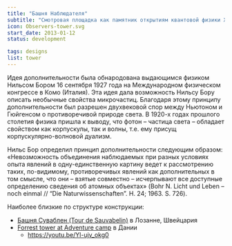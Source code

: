 ```yaml
---
title: "Башня Наблюдателя"
subtitle: "Смотровая площадка как памятник открытиям квантовой физики ХХ века, в частности открытию Н. Бором принципа дополнительности."
icon: Observers-tower.svg
start_date: 2013-01-12
status: development

tags: designs
list: tower
---
```


Идея дополнительности была обнародована выдающимся физиком Нильсом Бором 16 сентября 1927 года на Международном физическом конгрессе в Комо (Италия). Эта идея дала возможность Нильсу Бору описать необычные свойства микрочастиц. Благодаря этому принципу дополнительности был разрешен двухвековой спор между Ньютоном и Гюйгенсом о противоречивой природе света. В 1920-х годах прошлого столетия физика пришла к выводу, что фотон – частица света – обладает свойством как корпускулы, так и волны, т.е. ему присущ корпускулярно-волновой дуализм.

Нильс Бор определил принцип дополнительности следующим образом: «Невозможность объединения наблюдаемых при разных условиях опыта явлений в одну-единственную картину ведет к рассмотрению таких, по-видимому, противоречивых явлений как дополнительных в том смысле, что они – взятые совместно – исчерпывают все доступные определению сведения об атомных объектах» (Bohr N. Licht und Leben – noch einmal // “Die Naturwissenschaften”. H. 24; 1963. S. 726).

Наиболее близкие по структуре конструкции:

- [Башня Суваблен (Tour de Sauvabelin)](https://en.wikipedia.org/wiki/Tour_de_Sauvabelin) в Лозанне, Швейцария
- [Forrest tower at Adventure camp](https://www.visitdenmark.com/denmark/explore/forest-tower-camp-adventure-gdk1108133) в Дании
  - https://youtu.be/Yl-ujv_okg0
